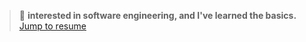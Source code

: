> 🌱 **interested in software engineering, and I've learned the basics.**
> [Jump to resume](https://github.com/juba97/Resume)
